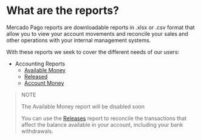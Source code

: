 # What are the reports?

Mercado Pago reports are downloadable reports in .xlsx or .csv format that allow you to view your account movements and reconcile your sales and other operations with your internal management systems.

With these reports we seek to cover the different needs of our users:

* Accounting Reports
    + [Available Money](https://www.mercadopago[FAKER][URL][DOMAIN]/developers/en/guides/manage-account/reports/available-money/introduction)
    + [Released](https://www.mercadopago[FAKER][URL][DOMAIN]/developers/en/guides/manage-account/reports/released-money/introduction)
    + [Account Money](https://www.mercadopago[FAKER][URL][DOMAIN]/developers/en/guides/manage-account/reports/account-money/introduction)

> NOTE
> 
> The Available Money report will be disabled soon
> 
> You can use the [Releases](https://www.mercadopago[FAKER][URL][DOMAIN]/developers/en/guides/manage-account/reports/released-money/introduction) report to reconcile the transactions that affect the balance available in your account, including your bank withdrawals.